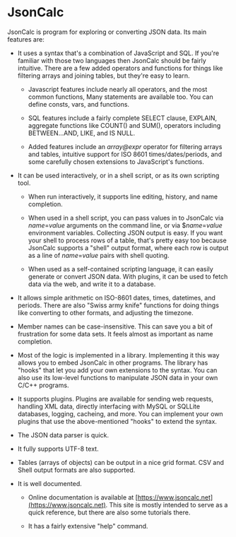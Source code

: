 # JsonCalc

JsonCalc is program for exploring or converting JSON data.
Its main features are:

* It uses a syntax that's a combination of JavaScript and SQL.
  If you're familiar with those two languages then JsonCalc should be
  fairly intuitive.
  There are a few added operators and functions for things like filtering
  arrays and joining tables, but they're easy to learn.

  - Javascript features include nearly all operators, and the most common
    functions,  Many statements are available too.  You can define consts,
    vars, and functions.

  - SQL features include a fairly complete SELECT clause, EXPLAIN,
    aggregate functions like COUNT() and SUM(), operators including
    BETWEEN...AND, LIKE, and IS NULL.

  - Added features include an _array_*@*_expr_ operator for filtering arrays
    and tables, intuitive support for ISO 8601 times/dates/periods, and some
    carefully chosen extensions to JavaScript's functions.

* It can be used interactively, or in a shell script, or as its own scripting
  tool.

  - When run interactively, it supports line editing, history, and name
  completion.

  - When used in a shell script, you can pass values in to JsonCalc via
    _name_=_value_ arguments on the command line, or via $_name_=_value_
    environment variables.
    Collecting JSON output is easy.
    If you want your shell to process rows of a table, that's pretty easy too
    because JsonCalc supports a "shell" output format, where each row is output
    as a line of _name_=_value_ pairs with shell quoting.

  - When used as a self-contained scripting language, it can easily generate
    or convert JSON data.
    With plugins, it can be used to fetch data via the web, and write it to
    a database.

* It allows simple arithmetic on ISO-8601 dates, times, datetimes, and periods.
  There are also "Swiss army knife" functions for doing things like converting
  to other formats, and adjusting the timezone.

* Member names can be case-insensitive.
  This can save you a bit of frustration for some data sets.
  It feels almost as important as name completion.

* Most of the logic is implemented in a library.
  Implementing it this way allows you to embed JsonCalc in other programs.
  The library has "hooks" that let you add your own extensions to the syntax.
  You can also use its low-level functions to manipulate JSON data in your
  own C/C++ programs.

* It supports plugins.
  Plugins are available for sending web requests, handling XML data, directly
  interfacing with MySQL or SQLLite databases, logging, cacheing, and more.
  You can implement your own plugins that use the above-mentioned "hooks"
  to extend the syntax.

* The JSON data parser is quick.

* It fully supports UTF-8 text.

* Tables (arrays of objects) can be output in a nice grid format.
  CSV and Shell output formats are also supported.

* It is well documented.

  - Online documentation is available at
    [https://www.jsoncalc.net](https://www.jsoncalc.net).
    This site is mostly intended to serve as a quick reference, but there
    are also some tutorials there.

  - It has a fairly extensive "help" command.
